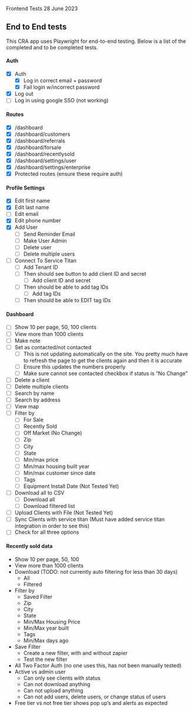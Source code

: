 Frontend Tests 28 June 2023

## End to End tests
 
 This CRA app uses Playwright for end-to-end testing.  Below is a list of the completed and to be completed tests.

#### Auth

- [x] Auth
  - [x] Log in correct email + password
  - [x] Fail login w/incorrect password 
- [x] Log out
- [ ] Log in using google SSO (not working)

#### Routes
- [x] /dashboard
- [x] /dashboard/customers
- [x] /dashboard/referrals
- [x] /dashboard/forsale
- [x] /dashboard/recentlysold
- [x] /dashboard/settings/user
- [x] /dashboard/settings/enterprise
- [x] Protected routes (ensure these require auth)

#### Profile Settings

- [x] Edit first name
- [x] Edit last name
- [ ] Edit email
- [x] Edit phone number
- [x] Add User
  - [ ] Send Reminder Email
  - [ ] Make User Admin
  - [ ] Delete user
  - [ ] Delete multiple users
- [ ] Connect To Service Titan
  - [ ] Add Tenant ID
  - [ ] Then should see button to add client ID and secret
    - [ ] Add client ID and secret
  - [ ] Then should be able to add tag IDs
    - [ ] Add tag IDs
  - [ ] Then should be able to EDIT tag IDs

#### Dashboard

- [ ] Show 10 per page, 50, 100 clients
- [ ] View more than 1000 clients
- [ ] Make note
- [ ] Set as contacted/not contacted
  - [ ] This is not updating automatically on the site. You pretty much have to refresh the page to get the clients again and then it is accurate
  - [ ] Ensure this updates the numbers properly
  - [ ] Make sure cannot see contacted checkbox if status is “No Change”
- [ ] Delete a client
- [ ] Delete multiple clients
- [ ] Search by name
- [ ] Search by address
- [ ] View map
- [ ] Filter by
  - [ ] For Sale
  - [ ] Recently Sold
  - [ ] Off Market (No Change)
  - [ ] Zip
  - [ ] City
  - [ ] State
  - [ ] Min/max price
  - [ ] Min/max housing built year
  - [ ] Min/max customer since date
  - [ ] Tags
  - [ ] Equipment Install Date (Not Tested Yet)
- [ ] Download all to CSV
  - [ ] Download all
  - [ ] Download filtered list
- [ ] Upload Clients with File (Not Tested Yet)
- [ ] Sync Clients with service titan (Must have added service titan integration in order to see this)
- [ ] Check for all three options

#### Recently sold data
  - Show 10 per page, 50, 100
  - View more than 1000 clients
  - Download (TODO: not currently auto filtering for less than 30 days)
    - All
    - Filtered
  - Filter by
    - Saved Filter
    - Zip
    - City
    - State
    - Min/Max Housing Price
    - Min/Max year built
    - Tags
    - Min/Max days ago
  - Save Filter
    - Create a new filter, with and without zapier
    - Test the new filter
- All Two Factor Auth (no one uses this, has not been manually tested)
- Active vs admin user
  - Can only see clients with status
  - Can not download anything
  - Can not upload anything
  - Can not add users, delete users, or change status of users
- Free tier vs not free tier shows pop up’s and alerts as expected
